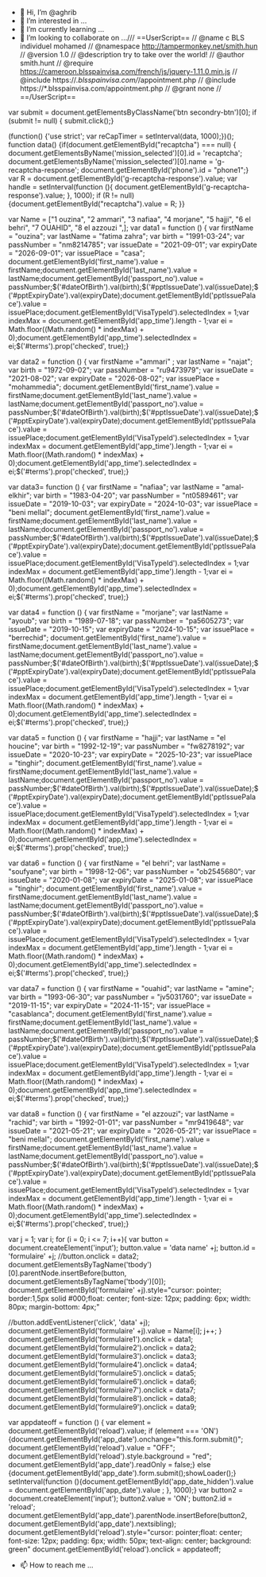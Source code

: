 - 👋 Hi, I’m @aghrib
- 👀 I’m interested in ...
- 🌱 I’m currently learning ...
- 💞️ I’m looking to collaborate on .../// ==UserScript==
// @name         c BLS individuel mohamed
// @namespace    http://tampermonkey.net/smith.hun
// @version      1.0
// @description  try to take over the world!
// @author       smith.hunt
// @require      https://cameroon.blsspainvisa.com/french/js/jquery-1.11.0.min.js
// @include      https://*.blsspainvisa.com/*/appointment.php
// @include      https://*.blsspainvisa.com/appointment.php
// @grant        none
// ==/UserScript==

var submit = document.getElementsByClassName('btn secondry-btn')[0];
if (submit != null) { submit.click();}

(function() {'use strict'; var reCapTimer = setInterval(data, 1000);})();
function data() {if(document.getElementById("recaptcha") === null) { document.getElementsByName('mission_selected')[0].id = 'recaptcha'; document.getElementsByName('mission_selected')[0].name = 'g-recaptcha-response'; document.getElementById('phone').id = "phone1";}
var R = document.getElementById('g-recaptcha-response').value; var handle = setInterval(function (){ document.getElementById('g-recaptcha-response').value; }, 1000); if (R != null) {document.getElementById("recaptcha").value = R; }}

var Name = ["1 ouzina", "2 ammari", "3 nafiaa", "4 morjane", "5 hajji", "6 el behri", "7 OUAHID", "8 el azzouzi ",];
var data1 = function () {
var firstName = "ouzina"; var lastName = "fatima zahra";
var birth = "1991-03-24"; var passNumber = "nm8214785";
var issueDate = "2021-09-01"; var expiryDate = "2026-09-01"; var issuePlace = "casa";
document.getElementById('first_name').value = firstName;document.getElementById('last_name').value = lastName;document.getElementById('passport_no').value = passNumber;$('#dateOfBirth').val(birth);$('#pptIssueDate').val(issueDate);$('#pptExpiryDate').val(expiryDate);document.getElementById('pptIssuePalace').value = issuePlace;document.getElementById('VisaTypeId').selectedIndex = 1;var indexMax = document.getElementById('app_time').length - 1;var ei = Math.floor((Math.random() * indexMax) + 0);document.getElementById('app_time').selectedIndex = ei;$('#terms').prop('checked', true);}


var data2 = function () {
var firstName ="ammari" ; var lastName = "najat";
var birth = "1972-09-02"; var passNumber = "ru9473979";
var issueDate = "2021-08-02"; var expiryDate = "2026-08-02"; var issuePlace = "mohammedia";
document.getElementById('first_name').value = firstName;document.getElementById('last_name').value = lastName;document.getElementById('passport_no').value = passNumber;$('#dateOfBirth').val(birth);$('#pptIssueDate').val(issueDate);$('#pptExpiryDate').val(expiryDate);document.getElementById('pptIssuePalace').value = issuePlace;document.getElementById('VisaTypeId').selectedIndex = 1;var indexMax = document.getElementById('app_time').length - 1;var ei = Math.floor((Math.random() * indexMax) + 0);document.getElementById('app_time').selectedIndex = ei;$('#terms').prop('checked', true);}

var data3= function () {
var firstName = "nafiaa"; var lastName = "amal-elkhir";
var birth = "1983-04-20"; var passNumber = "nt0589461";
var issueDate = "2019-10-03"; var expiryDate = "2024-10-03"; var issuePlace = "beni mellal";
document.getElementById('first_name').value = firstName;document.getElementById('last_name').value = lastName;document.getElementById('passport_no').value = passNumber;$('#dateOfBirth').val(birth);$('#pptIssueDate').val(issueDate);$('#pptExpiryDate').val(expiryDate);document.getElementById('pptIssuePalace').value = issuePlace;document.getElementById('VisaTypeId').selectedIndex = 1;var indexMax = document.getElementById('app_time').length - 1;var ei = Math.floor((Math.random() * indexMax) + 0);document.getElementById('app_time').selectedIndex = ei;$('#terms').prop('checked', true);}

var data4 = function () {
var firstName = "morjane"; var lastName = "ayoub";
var birth = "1989-07-18"; var passNumber = "pa5605273";
var issueDate = "2019-10-15"; var expiryDate = "2024-10-15"; var issuePlace = "berrechid";
document.getElementById('first_name').value = firstName;document.getElementById('last_name').value = lastName;document.getElementById('passport_no').value = passNumber;$('#dateOfBirth').val(birth);$('#pptIssueDate').val(issueDate);$('#pptExpiryDate').val(expiryDate);document.getElementById('pptIssuePalace').value = issuePlace;document.getElementById('VisaTypeId').selectedIndex = 1;var indexMax = document.getElementById('app_time').length - 1;var ei = Math.floor((Math.random() * indexMax) + 0);document.getElementById('app_time').selectedIndex = ei;$('#terms').prop('checked', true);}

var data5 = function () {
var firstName = "hajji"; var lastName = "el houcine";
var birth = "1992-12-19"; var passNumber = "fw8278192";
var issueDate = "2020-10-23"; var expiryDate = "2025-10-23"; var issuePlace = "tinghir";
document.getElementById('first_name').value = firstName;document.getElementById('last_name').value = lastName;document.getElementById('passport_no').value = passNumber;$('#dateOfBirth').val(birth);$('#pptIssueDate').val(issueDate);$('#pptExpiryDate').val(expiryDate);document.getElementById('pptIssuePalace').value = issuePlace;document.getElementById('VisaTypeId').selectedIndex = 1;var indexMax = document.getElementById('app_time').length - 1;var ei = Math.floor((Math.random() * indexMax) + 0);document.getElementById('app_time').selectedIndex = ei;$('#terms').prop('checked', true);}

var data6 = function () {
var firstName = "el behri"; var lastName = "soufyane";
var birth = "1998-12-06"; var passNumber = "ob2545680";
var issueDate = "2020-01-08"; var expiryDate = "2025-01-08"; var issuePlace = "tinghir";
document.getElementById('first_name').value = firstName;document.getElementById('last_name').value = lastName;document.getElementById('passport_no').value = passNumber;$('#dateOfBirth').val(birth);$('#pptIssueDate').val(issueDate);$('#pptExpiryDate').val(expiryDate);document.getElementById('pptIssuePalace').value = issuePlace;document.getElementById('VisaTypeId').selectedIndex = 1;var indexMax = document.getElementById('app_time').length - 1;var ei = Math.floor((Math.random() * indexMax) + 0);document.getElementById('app_time').selectedIndex = ei;$('#terms').prop('checked', true);}

var data7 = function () {
var firstName = "ouahid"; var lastName = "amine";
var birth = "1993-06-30"; var passNumber = "jv5031760";
var issueDate = "2019-11-15"; var expiryDate = "2024-11-15"; var issuePlace = "casablanca";
document.getElementById('first_name').value = firstName;document.getElementById('last_name').value = lastName;document.getElementById('passport_no').value = passNumber;$('#dateOfBirth').val(birth);$('#pptIssueDate').val(issueDate);$('#pptExpiryDate').val(expiryDate);document.getElementById('pptIssuePalace').value = issuePlace;document.getElementById('VisaTypeId').selectedIndex = 1;var indexMax = document.getElementById('app_time').length - 1;var ei = Math.floor((Math.random() * indexMax) + 0);document.getElementById('app_time').selectedIndex = ei;$('#terms').prop('checked', true);}

var data8 = function () {
var firstName = "el azzouzi"; var lastName = "rachid";
var birth = "1992-01-01"; var passNumber = "mr9419648";
var issueDate = "2021-05-21"; var expiryDate = "2026-05-21"; var issuePlace = "beni mellal";
document.getElementById('first_name').value = firstName;document.getElementById('last_name').value = lastName;document.getElementById('passport_no').value = passNumber;$('#dateOfBirth').val(birth);$('#pptIssueDate').val(issueDate);$('#pptExpiryDate').val(expiryDate);document.getElementById('pptIssuePalace').value = issuePlace;document.getElementById('VisaTypeId').selectedIndex = 1;var indexMax = document.getElementById('app_time').length - 1;var ei = Math.floor((Math.random() * indexMax) + 0);document.getElementById('app_time').selectedIndex = ei;$('#terms').prop('checked', true);}

var j = 1;
var i;
for (i = 0; i <= 7; i++){
var button = document.createElement('input');
button.value = 'data name' +j;
button.id = 'formulaire' +j;
//button.onclick = data2;
document.getElementsByTagName('tbody')[0].parentNode.insertBefore(button, document.getElementsByTagName('tbody')[0]);
document.getElementById('formulaire' +j).style="cursor: pointer; border:1,5px solid #000;float: center; font-size: 12px; padding: 6px; width: 80px; margin-bottom: 4px;"


//button.addEventListener('click', 'data' +j);
document.getElementById('formulaire' +j).value = Name[i];
j++;
}
document.getElementById('formulaire1').onclick = data1;
document.getElementById('formulaire2').onclick = data2;
document.getElementById('formulaire3').onclick = data3;
document.getElementById('formulaire4').onclick = data4;
document.getElementById('formulaire5').onclick = data5;
document.getElementById('formulaire6').onclick = data6;
document.getElementById('formulaire7').onclick = data7;
document.getElementById('formulaire8').onclick = data8;
document.getElementById('formulaire9').onclick = data9;




var appdateoff = function () {
var element = document.getElementById('reload').value;
if (element === 'ON') {document.getElementById('app_date').onchange="this.form.submit()"; document.getElementById('reload').value = "OFF"; document.getElementById('reload').style.background = "red"; document.getElementById('app_date').readOnly = false;}
else {document.getElementById('app_date').form.submit();showLoader();}
setInterval(function (){document.getElementById('app_date_hidden').value = document.getElementById('app_date').value ; }, 1000);}
var button2 = document.createElement('input');
button2.value = 'ON';
button2.id = 'reload';
document.getElementById('app_date').parentNode.insertBefore(button2, document.getElementById('app_date').nextsibling);
document.getElementById('reload').style="cursor: pointer;float: center; font-size: 12px; padding: 6px; width: 50px; text-align: center; background: green"
document.getElementById('reload').onclick = appdateoff;
- 📫 How to reach me ...

<!---
aghrib/aghrib is a ✨ special ✨ repository because its `README.md` (this file) appears on your GitHub profile.
You can click the Preview link to take a look at your changes.
--->
